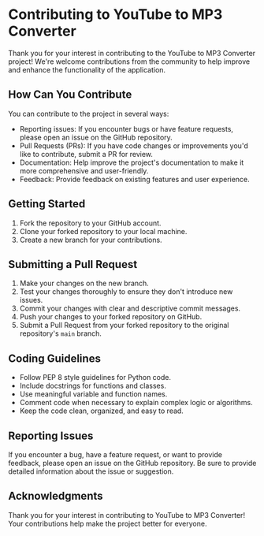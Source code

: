 # Contributing to YouTube to MP3 Converter

Thank you for your interest in contributing to the YouTube to MP3 Converter project! We're welcome contributions from the community to help improve and enhance the functionality of the application.

## How Can You Contribute

You can contribute to the project in several ways:

- Reporting issues: If you encounter bugs or have feature requests, please open an issue on the GitHub repository.
- Pull Requests (PRs): If you have code changes or improvements you'd like to contribute, submit a PR for review.
- Documentation: Help improve the project's documentation to make it more comprehensive and user-friendly.
- Feedback: Provide feedback on existing features and user experience.

## Getting Started

1. Fork the repository to your GitHub account.
2. Clone your forked repository to your local machine.
3. Create a new branch for your contributions.

## Submitting a Pull Request

1. Make your changes on the new branch.
2. Test your changes thoroughly to ensure they don't introduce new issues.
3. Commit your changes with clear and descriptive commit messages.
4. Push your changes to your forked repository on GitHub.
5. Submit a Pull Request from your forked repository to the original repository's `main` branch.

## Coding Guidelines

- Follow PEP 8 style guidelines for Python code.
- Include docstrings for functions and classes.
- Use meaningful variable and function names.
- Comment code when necessary to explain complex logic or algorithms.
- Keep the code clean, organized, and easy to read.

## Reporting Issues

If you encounter a bug, have a feature request, or want to provide feedback, please open an issue on the GitHub repository. Be sure to provide detailed information about the issue or suggestion.

## Acknowledgments

Thank you for your interest in contributing to YouTube to MP3 Converter! Your contributions help make the project better for everyone.
